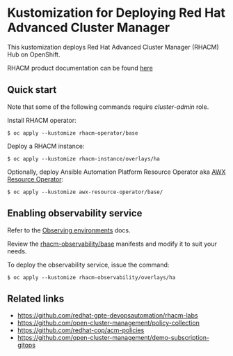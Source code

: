 # Kustomization for Deploying Red Hat Advanced Cluster Manager

This kustomization deploys Red Hat Advanced Cluster Manager (RHACM) Hub on OpenShift.

RHACM product documentation can be found [here](https://access.redhat.com/documentation/en-us/red_hat_advanced_cluster_management_for_kubernetes)

## Quick start

Note that some of the following commands require *cluster-admin* role.

Install RHACM operator:
```
$ oc apply --kustomize rhacm-operator/base
```

Deploy a RHACM instance:
```
$ oc apply --kustomize rhacm-instance/overlays/ha
```

Optionally, deploy Ansible Automation Platform Resource Operator aka [AWX Resource Operator](https://github.com/ansible/awx-resource-operator):

```
$ oc apply --kustomize awx-resource-operator/base/
```

## Enabling observability service

Refer to the [Observing environments](https://access.redhat.com/documentation/en-us/red_hat_advanced_cluster_management_for_kubernetes/2.1/html/observing_environments/observing-environments) docs.

Review the [rhacm-observability/base](rhacm-observability/base) manifests and modify it to suit your needs.

To deploy the observability service, issue the command:

```
$ oc apply --kustomize rhacm-observability/overlays/ha
```

## Related links

* https://github.com/redhat-gpte-devopsautomation/rhacm-labs
* https://github.com/open-cluster-management/policy-collection
* https://github.com/redhat-cop/acm-policies
* https://github.com/open-cluster-management/demo-subscription-gitops
